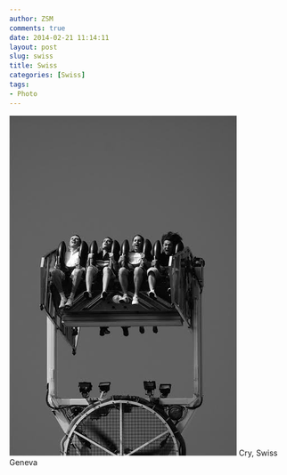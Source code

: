 ```yaml
---
author: ZSM
comments: true
date: 2014-02-21 11:14:11
layout: post
slug: swiss
title: Swiss
categories: [Swiss]
tags:
- Photo
---
```

![US](/public/thumb/swiss1.jpg)
Cry, Swiss Geneva